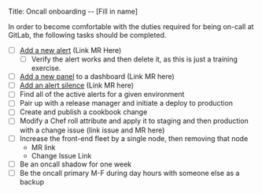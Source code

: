 Title: Oncall onboarding -- [Fill in name]

In order to become comfortable with the duties required for being on-call at
GitLab, the following tasks should be completed.

- [ ] [Add a new alert](https://gitlab.com/gitlab-com/runbooks/blob/master/howto/alerts_manual.md) (Link MR Here)
  - [ ] Verify the alert works and then delete it, as this is just a training exercise.
- [ ] [Add a new panel](https://gitlab.com/gitlab-com/runbooks/blob/master/dashboards/README.md) to a dashboard (Link MR here)
- [ ] [Add an alert silence](https://gitlab.com/gitlab-com/runbooks/blob/master/howto/alerts_manual.md#silencing) (Link MR here)
- [ ] Find all of the active alerts for a given environment
- [ ] Pair up with a release manager and initiate a deploy to production
- [ ] Create and publish a cookbook change
- [ ] Modify a Chef roll attribute and apply it to staging and then production
  with a change issue (link issue and MR here)
- [ ] Increase the front-end fleet by a single node, then removing that node
  - MR link
  - Change Issue Link
- [ ] Be an oncall shadow for one week
- [ ] Be the oncall primary M-F during day hours with someone else as a backup
